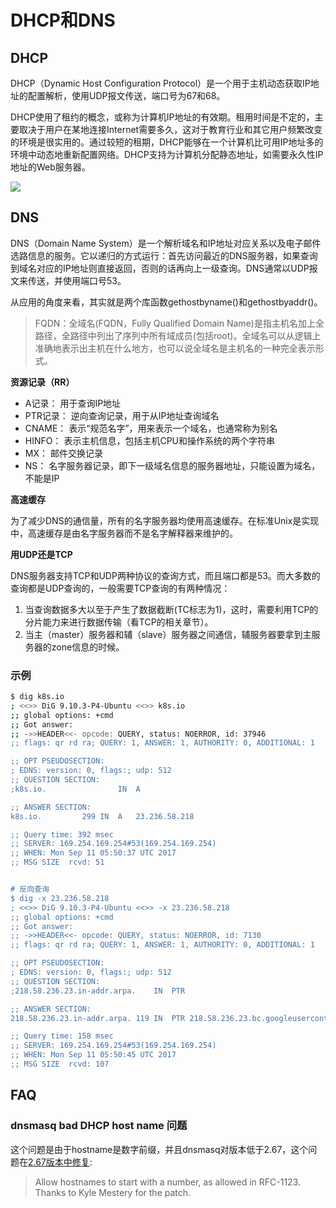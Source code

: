 # DHCP和DNS

## DHCP

DHCP（Dynamic Host Configuration Protocol）是一个用于主机动态获取IP地址的配置解析，使用UDP报文传送，端口号为67和68。

DHCP使用了租约的概念，或称为计算机IP地址的有效期。租用时间是不定的，主要取决于用户在某地连接Internet需要多久，这对于教育行业和其它用户频繁改变的环境是很实用的。通过较短的租期，DHCP能够在一个计算机比可用IP地址多的环境中动态地重新配置网络。DHCP支持为计算机分配静态地址，如需要永久性IP地址的Web服务器。

![](https://upload.wikimedia.org/wikipedia/commons/2/28/DHCP_session_en.svg)

## DNS

DNS（Domain Name System）是一个解析域名和IP地址对应关系以及电子邮件选路信息的服务。它以递归的方式运行：首先访问最近的DNS服务器，如果查询到域名对应的IP地址则直接返回，否则的话再向上一级查询。DNS通常以UDP报文来传送，并使用端口号53。

从应用的角度来看，其实就是两个库函数gethostbyname()和gethostbyaddr()。

> FQDN：全域名(FQDN，Fully Qualified Domain Name)是指主机名加上全路径，全路径中列出了序列中所有域成员(包括root)。全域名可以从逻辑上准确地表示出主机在什么地方，也可以说全域名是主机名的一种完全表示形式。

**资源记录（RR）**

- A记录：  用于查询IP地址
- PTR记录：  逆向查询记录，用于从IP地址查询域名
- CNAME：  表示“规范名字”，用来表示一个域名，也通常称为别名
- HINFO：  表示主机信息，包括主机CPU和操作系统的两个字符串
- MX：  邮件交换记录
- NS：  名字服务器记录，即下一级域名信息的服务器地址，只能设置为域名，不能是IP

**高速缓存**

为了减少DNS的通信量，所有的名字服务器均使用高速缓存。在标准Unix是实现中，高速缓存是由名字服务器而不是名字解释器来维护的。

**用UDP还是TCP**

DNS服务器支持TCP和UDP两种协议的查询方式，而且端口都是53。而大多数的查询都是UDP查询的，一般需要TCP查询的有两种情况：

1. 当查询数据多大以至于产生了数据截断(TC标志为1)，这时，需要利用TCP的分片能力来进行数据传输（看TCP的相关章节）。 
2. 当主（master）服务器和辅（slave）服务器之间通信，辅服务器要拿到主服务器的zone信息的时候。

### 示例

```sh
$ dig k8s.io
; <<>> DiG 9.10.3-P4-Ubuntu <<>> k8s.io
;; global options: +cmd
;; Got answer:
;; ->>HEADER<<- opcode: QUERY, status: NOERROR, id: 37946
;; flags: qr rd ra; QUERY: 1, ANSWER: 1, AUTHORITY: 0, ADDITIONAL: 1

;; OPT PSEUDOSECTION:
; EDNS: version: 0, flags:; udp: 512
;; QUESTION SECTION:
;k8s.io.				IN	A

;; ANSWER SECTION:
k8s.io.			299	IN	A	23.236.58.218

;; Query time: 392 msec
;; SERVER: 169.254.169.254#53(169.254.169.254)
;; WHEN: Mon Sep 11 05:50:37 UTC 2017
;; MSG SIZE  rcvd: 51


# 反向查询
$ dig -x 23.236.58.218
; <<>> DiG 9.10.3-P4-Ubuntu <<>> -x 23.236.58.218
;; global options: +cmd
;; Got answer:
;; ->>HEADER<<- opcode: QUERY, status: NOERROR, id: 7130
;; flags: qr rd ra; QUERY: 1, ANSWER: 1, AUTHORITY: 0, ADDITIONAL: 1

;; OPT PSEUDOSECTION:
; EDNS: version: 0, flags:; udp: 512
;; QUESTION SECTION:
;218.58.236.23.in-addr.arpa.	IN	PTR

;; ANSWER SECTION:
218.58.236.23.in-addr.arpa. 119	IN	PTR	218.58.236.23.bc.googleusercontent.com.

;; Query time: 158 msec
;; SERVER: 169.254.169.254#53(169.254.169.254)
;; WHEN: Mon Sep 11 05:50:45 UTC 2017
;; MSG SIZE  rcvd: 107
```

## FAQ

### dnsmasq bad DHCP host name 问题

这个问题是由于hostname是数字前缀，并且dnsmasq对版本低于2.67，这个问题在[2.67版本中修复](http://www.thekelleys.org.uk/dnsmasq/CHANGELOG):

>   Allow hostnames to start with a number, as allowed in
>   RFC-1123. Thanks to Kyle Mestery for the patch. 
